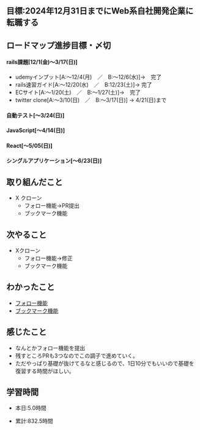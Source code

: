 ## 目標:2024年12月31日までにWeb系自社開発企業に転職する

## ロードマップ進捗目標・〆切
#### rails課題[12/1(金)～3/17(日)]
* udemyインプット[A:～12/4(月)　／　B:～12/6(水)]→　完了
* rails速習ガイド[A:～12/20(水)　／　B:12/23(土)]→  完了
* ECサイト[A:～1/20(土)　／　B:～1/27(土)]→　完了
* twitter clone[A:～3/10(日)　／　B:～3/17(日)] → 4/21(日)まで

#### 自動テスト[～3/24(日)]
#### JavaScript[～4/14(日)]
#### React[～5/05(日)]
#### シングルアプリケーション[～6/23(日)]


## 取り組んだこと
- X クローン
  - フォロー機能→PR提出
  - ブックマーク機能



## 次やること
- Xクローン
  - フォロー機能→修正
  - ブックマーク機能
  
## わかったこと
* [フォロー機能](https://cherry-beat-86e.notion.site/rails-d7441306c8d84d2f946e321bc540ff9b?pvs=4)
* [ブックマーク機能](https://cherry-beat-86e.notion.site/rails-8a27f48a6f474c899bf248e6c47cfc9f?pvs=4)



## 感じたこと
* なんとかフォロー機能を提出
* 残すところPRも3つなのでこの調子で進めていく。
* ただやっぱり基礎が抜けてるなと感じるので、1日10分でもいいので基礎を復習する時間がほしい。

## 学習時間
- 本日:5.0時間

- 累計:832.5時間